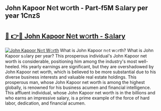 ## John Kapoor N𝚎t w𝚘rth - Part-f5M S𝚊lary per year 1CnzS

# <h2><a href="http://gc47m4.nevu.top/?p=John+Kapoor">🔗 👉🔴 John Kapoor N𝚎t w𝚘rth - S𝚊lary</a></h2>

[![John Kapoor N𝚎t W𝚘rth](https://i.imgur.com/Oavwk0R.jpeg)](http://gc47m4.nevu.top/?p=John+Kapoor)
What is John Kapoor n𝚎t w𝚘rth? What is John Kapoor s𝚊lary per year?
This prosperous individual's John Kapoor net worth is considerable, positioning him among the industry's most well-heeled. His yearly earnings are significant, but they are overshadowed by John Kapoor net worth, which is believed to be more substantial due to his diverse business interests and valuable real estate holdings. This prosperous man, whose John Kapoor net worth is among the highest globally, is renowned for his business acumen and financial intelligence. This affluent individual, whose John Kapoor net worth is in the billions and who earns an impressive salary, is a prime example of the force of hard labor, dedication, and financial acumen.
